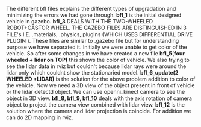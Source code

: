 The different bfl files explains the different types of upgradation and minimizing the errors we had gone through.
**bfl_1** is the initial designed vehicle in gazebo.
**bfl_3** DEALS WITH THE TWO-WHEELED ROBOT+CASTOR WHEEL. THE GAZEBO FILES ARE DISTINGUISHED IN 3 FILE's I.E. .materials, .physics,.plugins (WHICH USES DIFFERENTIAL DRIVE PLUGIN ). These files are similar to .gazebo file but for understanding purpose we have separated it.
Initially we were unable to get color of the vehicle. So after some changes in  we have created a new file **bfl_5**(**four wheeled + lidar on TOP)** this  shows the color of vehicle. We also trying to see the lidar data in rviz but couldn't because lidar rays were around the lidar only which couldnt show the stationaried model.
**bfl_6_update(2 WHEELED +LIDAR)** is the solution for the above problem addition to color of the vehicle.
Now we need a 3D view of the object present in front of vehicle or the lidar detectd object. We can use openni_kinect camera to see the object in 3D view.
**bfl_8, bfl_9, bfl_10** deals with the axis rotation of camera object to project the camera view combined with lidar view.
**bfl_12** is the solution where the camera and lidar projection is coincide. For addition we can do 2D mapping in rviz.
